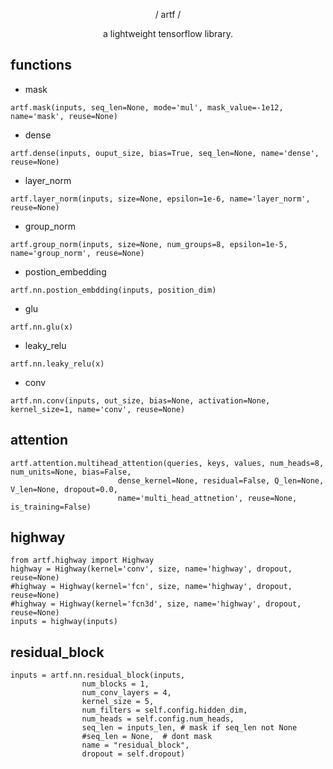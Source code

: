 <p align="center">/ artf /</p>

<p align="center">a lightweight tensorflow library.</p>

## functions
* mask
```python3
artf.mask(inputs, seq_len=None, mode='mul', mask_value=-1e12, name='mask', reuse=None)
```
* dense
```python3
artf.dense(inputs, ouput_size, bias=True, seq_len=None, name='dense', reuse=None)
```
* layer_norm
```python3
artf.layer_norm(inputs, size=None, epsilon=1e-6, name='layer_norm', reuse=None)
```
* group_norm
```python3
artf.group_norm(inputs, size=None, num_groups=8, epsilon=1e-5, name='group_norm', reuse=None)
```
* postion_embedding
```python3
artf.nn.postion_embdding(inputs, position_dim)
```
* glu
```python3
artf.nn.glu(x)
```
* leaky_relu
```python3
artf.nn.leaky_relu(x)
```
* conv
```python3
artf.nn.conv(inputs, out_size, bias=None, activation=None, kernel_size=1, name='conv', reuse=None)
```
## attention
```python3
artf.attention.multihead_attention(queries, keys, values, num_heads=8, num_units=None, bias=False,
                        dense_kernel=None, residual=False, Q_len=None, V_len=None, dropout=0.0,
                        name='multi_head_attnetion', reuse=None, is_training=False)
```
## highway
```python3
from artf.highway import Highway
highway = Highway(kernel='conv', size, name='highway', dropout, reuse=None)
#highway = Highway(kernel='fcn', size, name='highway', dropout, reuse=None)
#highway = Highway(kernel='fcn3d', size, name='highway', dropout, reuse=None)
inputs = highway(inputs)
```

## residual_block
```python3
inputs = artf.nn.residual_block(inputs,
                num_blocks = 1,
                num_conv_layers = 4,
                kernel_size = 5,
                num_filters = self.config.hidden_dim,
                num_heads = self.config.num_heads,
                seq_len = inputs_len, # mask if seq_len not None 
                #seq_len = None,  # dont mask
                name = "residual_block",
                dropout = self.dropout)
```
